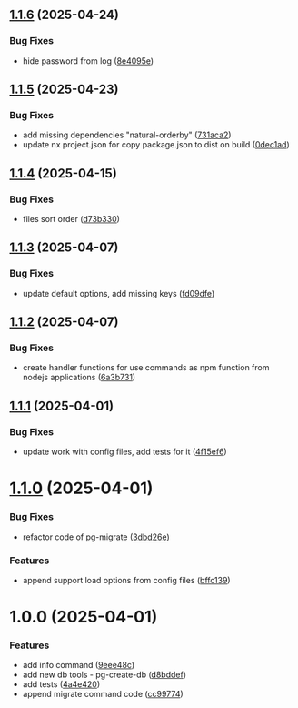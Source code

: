 ## [1.1.6](https://github.com/EndyKaufman/pg-tools/compare/pg-create-db-v1.1.5...pg-create-db-v1.1.6) (2025-04-24)


### Bug Fixes

* hide password from log ([8e4095e](https://github.com/EndyKaufman/pg-tools/commit/8e4095e54b84ed888db01d4cc2228cb39f3e51e4))

## [1.1.5](https://github.com/EndyKaufman/pg-tools/compare/pg-create-db-v1.1.4...pg-create-db-v1.1.5) (2025-04-23)


### Bug Fixes

* add missing dependencies "natural-orderby" ([731aca2](https://github.com/EndyKaufman/pg-tools/commit/731aca2a5d4c48a1740f80342f6c0660a71ab39d))
* update nx project.json for copy package.json to dist on build ([0dec1ad](https://github.com/EndyKaufman/pg-tools/commit/0dec1ad71da6b533299aee29f2cf2fbb0b257d04))

## [1.1.4](https://github.com/EndyKaufman/pg-tools/compare/pg-create-db-v1.1.3...pg-create-db-v1.1.4) (2025-04-15)


### Bug Fixes

* files sort order ([d73b330](https://github.com/EndyKaufman/pg-tools/commit/d73b330cce2ecb87878aa4e92c17f8d6e2031fc1))

## [1.1.3](https://github.com/EndyKaufman/pg-tools/compare/pg-create-db-v1.1.2...pg-create-db-v1.1.3) (2025-04-07)


### Bug Fixes

* update default options, add missing keys ([fd09dfe](https://github.com/EndyKaufman/pg-tools/commit/fd09dfe4513a8c9215c77fae982bcfdee160b74e))

## [1.1.2](https://github.com/EndyKaufman/pg-tools/compare/pg-create-db-v1.1.1...pg-create-db-v1.1.2) (2025-04-07)


### Bug Fixes

* create handler functions for use commands as npm function from nodejs applications ([6a3b731](https://github.com/EndyKaufman/pg-tools/commit/6a3b731ecbda41fa42bbe1a912088badfc59fc72))

## [1.1.1](https://github.com/EndyKaufman/pg-tools/compare/pg-create-db-v1.1.0...pg-create-db-v1.1.1) (2025-04-01)


### Bug Fixes

* update work with config files, add tests for it ([4f15ef6](https://github.com/EndyKaufman/pg-tools/commit/4f15ef69cf0152b6fbd6c5f8a9d3587de00deb52))

# [1.1.0](https://github.com/EndyKaufman/pg-tools/compare/pg-create-db-v1.0.0...pg-create-db-v1.1.0) (2025-04-01)


### Bug Fixes

* refactor code of pg-migrate ([3dbd26e](https://github.com/EndyKaufman/pg-tools/commit/3dbd26eb100f91662f570af2455c1fe521a44a40))


### Features

* append support load options from config files ([bffc139](https://github.com/EndyKaufman/pg-tools/commit/bffc139412933d6f1c3f0221706bb06c2835ee0f))

# 1.0.0 (2025-04-01)


### Features

* add info command ([9eee48c](https://github.com/EndyKaufman/pg-tools/commit/9eee48c9f2d0be40c4454279a4d19a2f89656eff))
* add new db tools - pg-create-db ([d8bddef](https://github.com/EndyKaufman/pg-tools/commit/d8bddeff53b4fc565642d737d6c88fefd143cd1d))
* add tests ([4a4e420](https://github.com/EndyKaufman/pg-tools/commit/4a4e420a31c30420fe1065ae10159e504b2079fe))
* append migrate command code ([cc99774](https://github.com/EndyKaufman/pg-tools/commit/cc997741a2f60380ef180416a7a672a5a3fa82f9))
